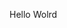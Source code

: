 Hello Wolrd






















































































































































































































































































































































































































































































































































































































































































































































































































































































































































































































































































































































































































































































































































































































































































































































































































































































































































































































































































































































